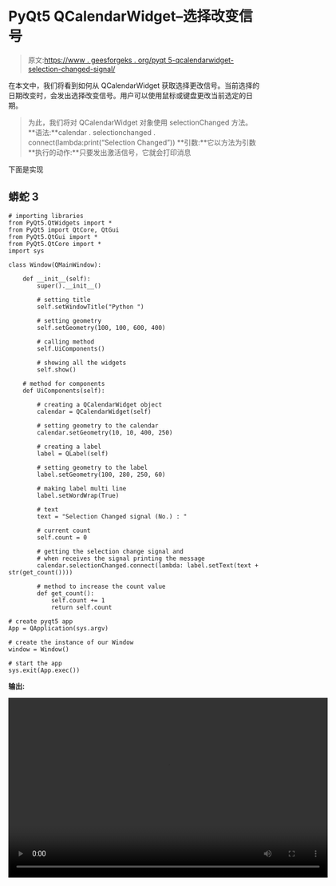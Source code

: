 # PyQt5 QCalendarWidget–选择改变信号

> 原文:[https://www . geesforgeks . org/pyqt 5-qcalendarwidget-selection-changed-signal/](https://www.geeksforgeeks.org/pyqt5-qcalendarwidget-selection-changed-signal/)

在本文中，我们将看到如何从 QCalendarWidget 获取选择更改信号。当前选择的日期改变时，会发出选择改变信号。用户可以使用鼠标或键盘更改当前选定的日期。

> 为此，我们将对 QCalendarWidget 对象使用 selectionChanged 方法。
> **语法:**calendar . selectionchanged . connect(lambda:print(“Selection Changed”))
> **引数:**它以方法为引数
> **执行的动作:**只要发出激活信号，它就会打印消息

下面是实现

## 蟒蛇 3

```
# importing libraries
from PyQt5.QtWidgets import *
from PyQt5 import QtCore, QtGui
from PyQt5.QtGui import *
from PyQt5.QtCore import *
import sys

class Window(QMainWindow):

    def __init__(self):
        super().__init__()

        # setting title
        self.setWindowTitle("Python ")

        # setting geometry
        self.setGeometry(100, 100, 600, 400)

        # calling method
        self.UiComponents()

        # showing all the widgets
        self.show()

    # method for components
    def UiComponents(self):

        # creating a QCalendarWidget object
        calendar = QCalendarWidget(self)

        # setting geometry to the calendar
        calendar.setGeometry(10, 10, 400, 250)

        # creating a label
        label = QLabel(self)

        # setting geometry to the label
        label.setGeometry(100, 280, 250, 60)

        # making label multi line
        label.setWordWrap(True)

        # text
        text = "Selection Changed signal (No.) : "

        # current count
        self.count = 0

        # getting the selection change signal and
        # when receives the signal printing the message
        calendar.selectionChanged.connect(lambda: label.setText(text + str(get_count())))

        # method to increase the count value
        def get_count():
            self.count += 1
            return self.count

# create pyqt5 app
App = QApplication(sys.argv)

# create the instance of our Window
window = Window()

# start the app
sys.exit(App.exec())
```

**输出:**

<video class="wp-video-shortcode" id="video-421785-1" width="640" height="360" preload="metadata" controls=""><source type="video/mp4" src="https://media.geeksforgeeks.org/wp-content/uploads/20200601015035/Python-2020-06-01-01-50-06.mp4?_=1">[https://media.geeksforgeeks.org/wp-content/uploads/20200601015035/Python-2020-06-01-01-50-06.mp4](https://media.geeksforgeeks.org/wp-content/uploads/20200601015035/Python-2020-06-01-01-50-06.mp4)</video>